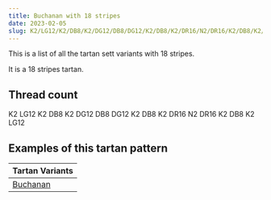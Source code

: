 ```yaml
---
title: Buchanan with 18 stripes
date: 2023-02-05
slug: K2/LG12/K2/DB8/K2/DG12/DB8/DG12/K2/DB8/K2/DR16/N2/DR16/K2/DB8/K2/LG12
---
```

This is a list of all the tartan sett variants with 18 stripes.

It is a 18 stripes tartan.


## Thread count
K2 LG12 K2 DB8 K2 DG12 DB8 DG12 K2 DB8 K2 DR16 N2 DR16 K2 DB8 K2 LG12

## Examples of this tartan pattern

| Tartan Variants |
|---------------|
| [Buchanan](/variants/k2/lg12/k2/db8/k2/dg12/db8/dg12/k2/db8/k2/dr16/n2/dr16/k2/db8/k2/lg12-db000052-dg11450d-draa0000-k000000-lgaaaa00-naaaaaa)||
